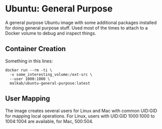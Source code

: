 # Ubuntu: General Purpose

A general purpose Ubuntu image with some additional packages installed for doing general purpose stuff. Used most of the times to attach to a Docker volume to debug and inspect things.


## Container Creation

Something in this lines:

```shell
docker run --rm -ti \
  -v some_interesting_volume:/ext-src \
  --user 1000:1000 \
  malkab/ubuntu-general-purpose:latest
```


## User Mapping

The image creates several users for Linux and Mac with common UID:GID for mapping local operations. For Linux, users with UID:GID 1000:1000 to 1004:1004 are available, for Mac, 500:504.
